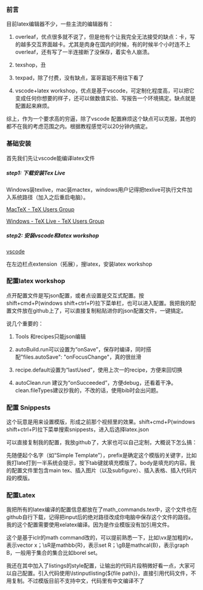 ### 前言

目前latex编辑器不少，一些主流的编辑器有：

1. overleaf，优点很多就不说了，但是他有个让我完全无法接受的缺点：卡，写的越多交互界面越卡。尤其是肉身在国内的时候，有的时候半个小时连不上overleaf，还有写了一半连接断了没保存，着实令人崩溃。
  
2. texshop，丑
  
3. texpad，除了付费，没有缺点，富哥富姐不用往下看了
  
4. vscode+latex workshop，优点是基于vscode，可定制化程度高，可以把它变成任何你想要的样子，还可以做数值实验、写报告一个环境搞定。缺点就是配置起来麻烦。
  

综上，作为一个要求高的穷逼，除了vscode 配置麻烦这个缺点可以克服，其他的都不在我的考虑范围之内。根据教程感觉可以20分钟内搞定。

### 基础安装

首先我们先让vscode能编译latex文件

##### step1: 下载安装Tex Live

Windows装texlive，mac装mactex，windows用户记得把texlive可执行文件加入系统路径（加入之后重启电脑）。

[MacTeX - TeX Users Group](https://www.tug.org/mactex/mactex-download.html)

[Windows - TeX Live - TeX Users Group](https://www.tug.org/texlive/windows.html)

##### step2: 安装vscode和latex workshop

[vscode](vhttps://code.visualstudio.com/)

在左边栏点extension（拓展），搜latex，安装latex workshop

### 配置latex workshop

点开配置文件是写json配置，或者点设置是交互式配置。按shift+cmd+P(windows shift+ctrl+P)拉下菜单栏，也可以进入配置。我把我的配置文件放在github上了，可以直接复制粘贴进你的json配置文件，一键搞定。

说几个重要的：

1. Tools 和recipes只能json编辑
  
2. autoBuild.run可以设置为“onSave”，保存时编译，同时搭配"files.autoSave": "onFocusChange"，真的很丝滑
  
3. recipe.default设置为“lastUsed”，使用上次一的recipe，方便来回切换
  
4. autoClean.run 建议为“onSucceeded”，方便debug，还看着干净。clean.fileTypes建议抄我的，不改的话，使用bib时会出问题。
  

### 配置 Snippests

这个玩意是用来设置模版，形成之前那个视频里的效果。shift+cmd+P(windows shift+ctrl+P)拉下菜单搜索snippests，进入后选择latex.json

可以直接复制我的配置，我放github了，大家也可以自己定制，大概说下怎么搞：

先随便起个名字（如“Simple Template”），prefix是确定这个模版的关键字，比如我打late打到一半系统会提示，按下tab键就填充模版了。body是填充的内容。我的配置文件里包含main tex、插入图片（以及subfigure）、插入表格、插入代码片段的模版。

### 配置Latex

我把所有的latex编译的配置信息都放在了math_commands.tex中，这个文件也在github自行下载，记得把input后的绝对路径改成你电脑中保存这个文件的路径。我的这个配置需要使用xelatex编译。因为是作业模版没有加引用文件。

这个是基于iclr的math command改的，可以提前熟悉一下，比如\vx是加粗的x，表示vector x；\sR是mathbb{R}，表示set R；\gB是mathcal{B}，表示graph B，一般用于集合的集合比如borel set。

我还在其中加入了listings的style配置，让输出的代码片段稍微好看一点，大家可以自己配置。引入代码使用\lstinputlisting{${file path}}，直接引用代码文件，不用复制。不过模版目前不支持中文，代码里有中文编译不了
